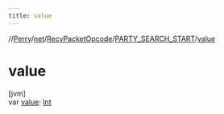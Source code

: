 ```yaml
---
title: value
---
```

//[Perry](../../../../index.html)/[net](../../index.html)/[RecvPacketOpcode](../index.html)/[PARTY_SEARCH_START](index.html)/[value](value.html)



# value



[jvm]\
var [value](value.html): [Int](https://kotlinlang.org/api/latest/jvm/stdlib/kotlin/-int/index.html)




